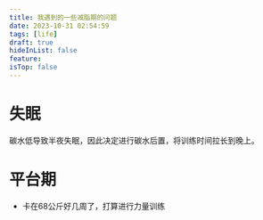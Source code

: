 ```yaml
---
title: 我遇到的一些减脂期的问题
date: 2023-10-31 02:54:59
tags: [life]
draft: true
hideInList: false
feature: 
isTop: false
---
```

# 失眠
碳水低导致半夜失眠，因此决定进行碳水后置，将训练时间拉长到晚上。

# 平台期
- 卡在68公斤好几周了，打算进行力量训练


<!--more-->
